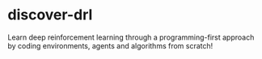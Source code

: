 # discover-drl
Learn deep reinforcement learning through a programming-first approach by coding environments, agents and algorithms from scratch!
